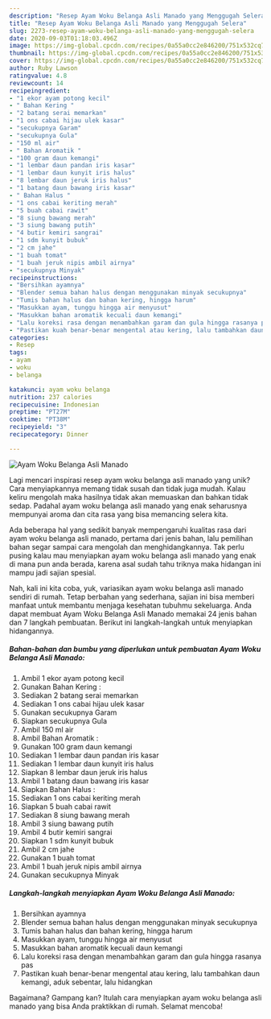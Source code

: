 ```yaml
---
description: "Resep Ayam Woku Belanga Asli Manado yang Menggugah Selera"
title: "Resep Ayam Woku Belanga Asli Manado yang Menggugah Selera"
slug: 2273-resep-ayam-woku-belanga-asli-manado-yang-menggugah-selera
date: 2020-09-03T01:18:03.496Z
image: https://img-global.cpcdn.com/recipes/0a55a0cc2e846200/751x532cq70/ayam-woku-belanga-asli-manado-foto-resep-utama.jpg
thumbnail: https://img-global.cpcdn.com/recipes/0a55a0cc2e846200/751x532cq70/ayam-woku-belanga-asli-manado-foto-resep-utama.jpg
cover: https://img-global.cpcdn.com/recipes/0a55a0cc2e846200/751x532cq70/ayam-woku-belanga-asli-manado-foto-resep-utama.jpg
author: Ruby Lawson
ratingvalue: 4.8
reviewcount: 14
recipeingredient:
- "1 ekor ayam potong kecil"
- " Bahan Kering "
- "2 batang serai memarkan"
- "1 ons cabai hijau ulek kasar"
- "secukupnya Garam"
- "secukupnya Gula"
- "150 ml air"
- " Bahan Aromatik "
- "100 gram daun kemangi"
- "1 lembar daun pandan iris kasar"
- "1 lembar daun kunyit iris halus"
- "8 lembar daun jeruk iris halus"
- "1 batang daun bawang iris kasar"
- " Bahan Halus "
- "1 ons cabai keriting merah"
- "5 buah cabai rawit"
- "8 siung bawang merah"
- "3 siung bawang putih"
- "4 butir kemiri sangrai"
- "1 sdm kunyit bubuk"
- "2 cm jahe"
- "1 buah tomat"
- "1 buah jeruk nipis ambil airnya"
- "secukupnya Minyak"
recipeinstructions:
- "Bersihkan ayamnya"
- "Blender semua bahan halus dengan menggunakan minyak secukupnya"
- "Tumis bahan halus dan bahan kering, hingga harum"
- "Masukkan ayam, tunggu hingga air menyusut"
- "Masukkan bahan aromatik kecuali daun kemangi"
- "Lalu koreksi rasa dengan menambahkan garam dan gula hingga rasanya pas"
- "Pastikan kuah benar-benar mengental atau kering, lalu tambahkan daun kemangi, aduk sebentar, lalu hidangkan"
categories:
- Resep
tags:
- ayam
- woku
- belanga

katakunci: ayam woku belanga 
nutrition: 237 calories
recipecuisine: Indonesian
preptime: "PT27M"
cooktime: "PT38M"
recipeyield: "3"
recipecategory: Dinner

---
```



![Ayam Woku Belanga Asli Manado](https://img-global.cpcdn.com/recipes/0a55a0cc2e846200/751x532cq70/ayam-woku-belanga-asli-manado-foto-resep-utama.jpg)

Lagi mencari inspirasi resep ayam woku belanga asli manado yang unik? Cara menyiapkannya memang tidak susah dan tidak juga mudah. Kalau keliru mengolah maka hasilnya tidak akan memuaskan dan bahkan tidak sedap. Padahal ayam woku belanga asli manado yang enak seharusnya mempunyai aroma dan cita rasa yang bisa memancing selera kita.



Ada beberapa hal yang sedikit banyak mempengaruhi kualitas rasa dari ayam woku belanga asli manado, pertama dari jenis bahan, lalu pemilihan bahan segar sampai cara mengolah dan menghidangkannya. Tak perlu pusing kalau mau menyiapkan ayam woku belanga asli manado yang enak di mana pun anda berada, karena asal sudah tahu triknya maka hidangan ini mampu jadi sajian spesial.


Nah, kali ini kita coba, yuk, variasikan ayam woku belanga asli manado sendiri di rumah. Tetap berbahan yang sederhana, sajian ini bisa memberi manfaat untuk membantu menjaga kesehatan tubuhmu sekeluarga. Anda dapat membuat Ayam Woku Belanga Asli Manado memakai 24 jenis bahan dan 7 langkah pembuatan. Berikut ini langkah-langkah untuk menyiapkan hidangannya.

<!--inarticleads1-->

##### Bahan-bahan dan bumbu yang diperlukan untuk pembuatan Ayam Woku Belanga Asli Manado:

1. Ambil 1 ekor ayam potong kecil
1. Gunakan  Bahan Kering :
1. Sediakan 2 batang serai memarkan
1. Sediakan 1 ons cabai hijau ulek kasar
1. Gunakan secukupnya Garam
1. Siapkan secukupnya Gula
1. Ambil 150 ml air
1. Ambil  Bahan Aromatik :
1. Gunakan 100 gram daun kemangi
1. Sediakan 1 lembar daun pandan iris kasar
1. Sediakan 1 lembar daun kunyit iris halus
1. Siapkan 8 lembar daun jeruk iris halus
1. Ambil 1 batang daun bawang iris kasar
1. Siapkan  Bahan Halus :
1. Sediakan 1 ons cabai keriting merah
1. Siapkan 5 buah cabai rawit
1. Sediakan 8 siung bawang merah
1. Ambil 3 siung bawang putih
1. Ambil 4 butir kemiri sangrai
1. Siapkan 1 sdm kunyit bubuk
1. Ambil 2 cm jahe
1. Gunakan 1 buah tomat
1. Ambil 1 buah jeruk nipis ambil airnya
1. Gunakan secukupnya Minyak




<!--inarticleads2-->

##### Langkah-langkah menyiapkan Ayam Woku Belanga Asli Manado:

1. Bersihkan ayamnya
1. Blender semua bahan halus dengan menggunakan minyak secukupnya
1. Tumis bahan halus dan bahan kering, hingga harum
1. Masukkan ayam, tunggu hingga air menyusut
1. Masukkan bahan aromatik kecuali daun kemangi
1. Lalu koreksi rasa dengan menambahkan garam dan gula hingga rasanya pas
1. Pastikan kuah benar-benar mengental atau kering, lalu tambahkan daun kemangi, aduk sebentar, lalu hidangkan




Bagaimana? Gampang kan? Itulah cara menyiapkan ayam woku belanga asli manado yang bisa Anda praktikkan di rumah. Selamat mencoba!
